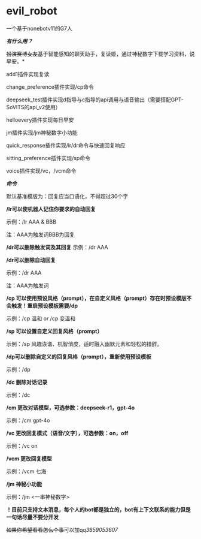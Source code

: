 # evil_robot
一个基于nonebotv11的G7人

***有什么用？***

~~扮演赛博女友~~基于智能感知的聊天助手，复读姬，通过神秘数字下载学习资料，说早安。*

add1插件实现复读

change_preference插件实现/cp命令

deepseek_test插件实现d指导与c指导的api调用与语音输出（需要搭配GPT-SoVITS的api_v2使用）

helloevery插件实现每日早安

jm插件实现/jm神秘数字小功能

quick_response插件实现/lr/dr命令与快速回复响应

sitting_preference插件实现/sp命令

voice插件实现/vc，/vcm命令

***命令***

默认基准模版为：回复应当口语化，不得超过30个字

**/lr可以使机器人记住你要求的自动回复**

示例：/lr AAA & BBB

注：AAA为触发词BBB为回复

**/dr可以删除触发词及其回复**
示例：/dr AAA

**/dr可以删除自动回复**

示例：/dr AAA

注：AAA为触发词
    
**/cp 可以使用预设风格（prompt），在自定义风格（prompt）存在时预设模版不会触发！重启预设模板需要/dp**

示例：/cp 温和 or /cp 变温和 
    
**/sp 可以设置自定义回复风格（prompt）**

示例：/sp 风趣诙谐、机智俏皮，适时融入幽默元素和轻松的措辞。
    
**/dp可以删除自定义的回复风格（prompt），重新使用预设模板**

示例：/dp
    
**/dc 删除对话记录**

示例：/dc
    
**/cm 更改对话模型，可选参数：deepseek-r1，gpt-4o**

示例：/cm gpt-4o

**/vc 更改回复模式（语音/文字），可选参数：on，off**

示例：/vc on

**/vcm 更改回复模型**

示例：/vcm 七海
    
**/jm 神秘小功能**

示例：/jm <一串神秘数字>
    
**！目前只支持文本消息，每个人的bot都是独立的，bot有上下文联系的能力但是一句话尽量不要分开发**
    
~~如果你希望看看怎么个事~~可以加qq*3859053607*
